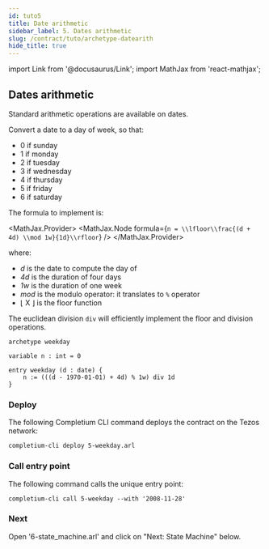 ```yaml
---
id: tuto5
title: Date arithmetic
sidebar_label: 5. Dates arithmetic
slug: /contract/tuto/archetype-datearith
hide_title: true
---
```

import Link from '@docusaurus/Link';
import MathJax from 'react-mathjax';

## Dates arithmetic

Standard arithmetic operations are available on dates.

Convert a date to a day of week, so that:
* 0 if sunday
* 1 if monday
* 2 if tuesday
* 3 if wednesday
* 4 if thursday
* 5 if friday
* 6 if saturday

The formula to implement is:

<MathJax.Provider>
<MathJax.Node formula={`n = \\lfloor\\frac{(d + 4d) \\mod 1w}{1d}\\rfloor`} />
</MathJax.Provider>

where:
* *d* is the date to compute the day of
* *4d* is the duration of four days
* *1w* is the duration of one week
* *mod* is the modulo operator: it translates to `%` operator
* ⌊ X ⌋ is the floor function

The euclidean division `div` will efficiently implement the floor and division operations.

```archetype {6} title="5-weekday.arl"
archetype weekday

variable n : int = 0

entry weekday (d : date) {
    n := (((d - 1970-01-01) + 4d) % 1w) div 1d
}
```

### Deploy

The following <Link to='/docs/cli'>Completium CLI</Link> command deploys the contract on the Tezos network:

```
completium-cli deploy 5-weekday.arl
```

### Call entry point

The following command calls the unique entry point:

```
completium-cli call 5-weekday --with '2008-11-28'
```

### Next

Open '6-state_machine.arl' and click on "Next: State Machine" below.


